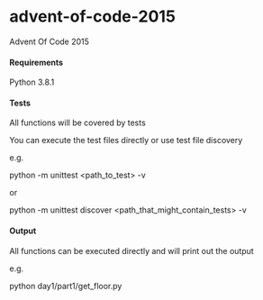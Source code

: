 # advent-of-code-2015
Advent Of Code 2015

#### Requirements

Python 3.8.1

#### Tests

All functions will be covered by tests

You can execute the test files directly or use test file discovery

e.g. 

python -m unittest <path_to_test> -v

or

python -m unittest discover <path_that_might_contain_tests> -v

#### Output

All functions can be executed directly and will print out the output

e.g.

python day1/part1/get_floor.py
